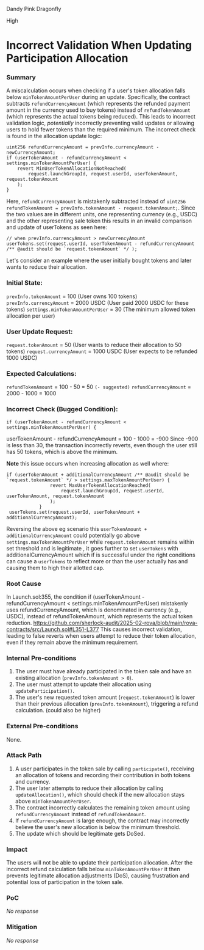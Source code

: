 Dandy Pink Dragonfly

High

# Incorrect Validation When Updating Participation Allocation

### Summary

A miscalculation occurs when checking if a user's token allocation falls below `minTokenAmountPerUser` during an update. Specifically, the contract subtracts `refundCurrencyAmount` (which represents the refunded payment amount in the currency used to buy tokens) instead of `refundTokenAmount` (which represents the actual tokens being reduced). This leads to incorrect validation logic, *potentially* incorrectly preventing valid updates or allowing users to hold fewer tokens than the required minimum.
The incorrect check is found in the allocation update logic:

```solidity
uint256 refundCurrencyAmount = prevInfo.currencyAmount - newCurrencyAmount;
if (userTokenAmount - refundCurrencyAmount < settings.minTokenAmountPerUser) { 
    revert MinUserTokenAllocationNotReached(
        request.launchGroupId, request.userId, userTokenAmount, request.tokenAmount
    );
}
```

Here, `refundCurrencyAmount` is mistakenly subtracted instead of `uint256 refundTokenAmount = prevInfo.tokenAmount - request.tokenAmount;`. Since the two values are in different units, one representing currency (e.g., USDC) and the other representing sale token this results in an invalid comparison and update of userTokens as seen here:

```solidity 
// when prevInfo.currencyAmount > newCurrencyAmount
userTokens.set(request.userId, userTokenAmount - refundCurrencyAmount  /** @audit should be `request.tokenAmount` */ );

```

Let's consider an example where the user initially bought tokens and later wants to reduce their allocation.

### Initial State:
`prevInfo.tokenAmount` = 100 (User owns 100 tokens)
`prevInfo.currencyAmount` = 2000 USDC (User paid 2000 USDC for these tokens)
`settings.minTokenAmountPerUser` = 30 (The minimum allowed token allocation per user)

### User Update Request:
`request.tokenAmount` = 50 (User wants to reduce their allocation to 50 tokens)
`request.currencyAmount` = 1000 USDC (User expects to be refunded 1000 USDC)

### Expected Calculations:
`refundTokenAmount` = 100 - 50 = 50 `(- suggested)`
`refundCurrencyAmount` = 2000 - 1000 = 1000

### Incorrect Check (Bugged Condition):
```solidity
if (userTokenAmount - refundCurrencyAmount < settings.minTokenAmountPerUser) {
```
userTokenAmount - refundCurrencyAmount = 100 - 1000 = -900
Since -900 is less than 30, the transaction incorrectly reverts, even though the user still has 50 tokens, which is above the minimum.

**Note** this issue occurs when increasing allocation as well  where:
```solidity
if (userTokenAmount + additionalCurrencyAmount /** @audit should be `request.tokenAmount` */ > settings.maxTokenAmountPerUser) {
                revert MaxUserTokenAllocationReached(
                    request.launchGroupId, request.userId, userTokenAmount, request.tokenAmount
                );
            }
 userTokens.set(request.userId, userTokenAmount + additionalCurrencyAmount);
```

Reversing the above eg scenario this `userTokenAmount + additionalCurrencyAmount` could potentially go above `settings.maxTokenAmountPerUser` while `request.tokenAmount` remains within set threshold and is legitimate , it goes further to set `userTokens` with additionalCurrencyAmount which if is successful under the right conditions can cause a `userTokens` to reflect more or than the user actually has and causing them to high their allotted cap.

### Root Cause

In Launch.sol:355, the condition if (userTokenAmount - refundCurrencyAmount < settings.minTokenAmountPerUser) mistakenly uses refundCurrencyAmount, which is denominated in currency (e.g., USDC), instead of refundTokenAmount, which represents the actual token reduction.
https://github.com/sherlock-audit/2025-02-rova/blob/main/rova-contracts/src/Launch.sol#L351-L377
This causes incorrect validation, leading to false reverts when users attempt to reduce their token allocation, even if they remain above the minimum requirement.

### Internal Pre-conditions


1. The user must have already participated in the token sale and have an existing allocation (`prevInfo.tokenAmount > 0`).  
2. The user must attempt to update their allocation using `updateParticipation()`.  
3. The user's new requested token amount (`request.tokenAmount`) is lower than their previous allocation (`prevInfo.tokenAmount`), triggering a refund calculation.  (could also be higher)


### External Pre-conditions

None.

### Attack Path

1. A user participates in the token sale by calling `participate()`, receiving an allocation of tokens and recording their contribution in both tokens and currency.  
2. The user later attempts to reduce their allocation by calling `updateAllocation()`, which should check if the new allocation stays above `minTokenAmountPerUser`.  
3. The contract incorrectly calculates the remaining token amount using `refundCurrencyAmount` instead of `refundTokenAmount`.  
4. If `refundCurrencyAmount` is large enough, the contract may incorrectly believe the user's new allocation is below the minimum threshold.  
5. The update which should be legitimate gets DoSed.

### Impact

The users will not be able to update their participation allocation. After the incorrect refund calculation falls below `minTokenAmountPerUser` it then prevents legitimate allocation adjustments (DoS), causing frustration and potential loss of participation in the token sale.

### PoC

_No response_

### Mitigation

_No response_